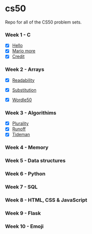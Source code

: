 # cs50

Repo for all of the CS50 problem sets.

### Week 1 - C

- [x] [Hello](https://github.com/Pakesy/cs50/tree/main/week-1/pset-1/hello)
- [x] [Mario more](https://github.com/Pakesy/cs50/tree/main/week-1/pset-1/mario-more)
- [x] [Credit](https://github.com/Pakesy/cs50/tree/main/week-1/pset-1/credit)

### Week 2 - Arrays

- [x] [Readability](https://github.com/Pakesy/cs50/tree/main/week-2/problem-set/readability)
- [x] [Substitution](https://github.com/Pakesy/cs50/tree/main/week-2/problem-set/substitution)
- [x] [Wordle50](https://github.com/Pakesy/cs50/tree/main/week-2/problem-set/wordle)


### Week 3 - Algorithims

- [x] [Plurality](https://github.com/Pakesy/cs50/tree/main/week-3/problem-set/plurality)
- [x] [Runoff](https://github.com/Pakesy/cs50/tree/main/week-3/problem-set/runoff)
- [x] [Tideman](https://github.com/Pakesy/cs50/tree/main/week-3/problem-set/tideman)

### Week 4 - Memory

### Week 5 - Data structures

### Week 6 - Python

### Week 7 - SQL

### Week 8 - HTML, CSS & JavaScript

### Week 9 - Flask

### Week 10 - Emoji

